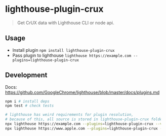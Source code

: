 # lighthouse-plugin-crux

> Get CrUX data with Lighthouse CLI or node api.

## Usage

- Install plugin `npm install lighthouse-plugin-crux`
- Pass plugin to lighthouse `lighthouse https://example.com --plugins=lighthouse-plugin-crux`

## Development

Docs: https://github.com/GoogleChrome/lighthouse/blob/master/docs/plugins.md

```bash
npm i # install deps
npm test # check tests

# lighthouse has weird requirements for plugin resolution,
# because of this, all source is stored in lighthouse-plugin-crux folder, so it's testable locally
npx lighthouse https://example.com --plugins=lighthouse-plugin-crux --view --chrome-flags="--headless" --output-path=./results/example.html
npx lighthouse https://www.apple.com --plugins=lighthouse-plugin-crux --view --chrome-flags="--headless" --output-path=./results/apple.html
```
